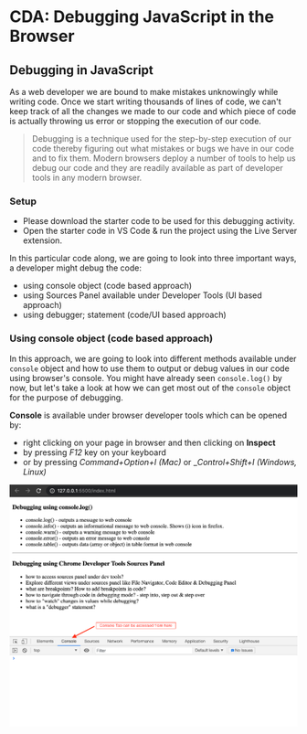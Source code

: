 # CDA: Debugging JavaScript in the Browser

## Debugging in JavaScript
As a web developer we are bound to make mistakes unknowingly while writing code. Once we start writing thousands of lines of code, we can't keep track of all the changes we made to our code and which piece of code is actually throwing us error or stopping the execution of our code.

> Debugging is a technique used for the step-by-step execution of our code thereby figuring out what mistakes or bugs we have in our code and to fix them. Modern browsers deploy a number of tools to help us debug our code and they are readily available as part of developer tools in any modern browser.

### Setup
- Please download the starter code to be used for this debugging activity.
- Open the starter code in VS Code & run the project using the Live Server extension.

In this particular code along, we are going to look into three important ways, a developer might debug the code:

- using console object (code based approach)
- using Sources Panel available under Developer Tools (UI based approach)
- using debugger; statement (code/UI based approach)

### Using console object (code based approach)
In this approach, we are going to look into different methods available under `console` object and how to use them to output or debug values in our code using browser's console. You might have already seen `console.log()` by now, but let's take a look at how we can get most out of the `console` object for the purpose of debugging.

**Console** is available under browser developer tools which can be opened by:

- right clicking on your page in browser and then clicking on **Inspect**
- by pressing _F12_ key on your keyboard
- or by pressing _Command+Option+I (Mac)_ or __Control+Shift+I (Windows, Linux)_

![console](./images/console.png)